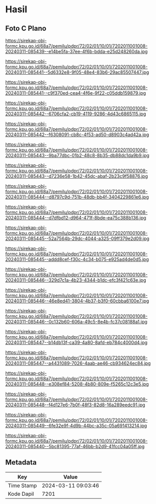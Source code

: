 # Hasil

## Foto C Plano

https://sirekap-obj-formc.kpu.go.id/68a7/pemilu/pdpr/72/02/01/10/01/7202011001008-20240311-085439--e14be5fa-37ee-4f6b-bdda-e25d248260da.jpg

https://sirekap-obj-formc.kpu.go.id/68a7/pemilu/pdpr/72/02/01/10/01/7202011001008-20240311-085441--5d6332e8-9f05-48e4-83b6-29ac85507447.jpg

https://sirekap-obj-formc.kpu.go.id/68a7/pemilu/pdpr/72/02/01/10/01/7202011001008-20240311-085441--c9f370ed-cea4-4f6e-9f22-c05ddb159879.jpg

https://sirekap-obj-formc.kpu.go.id/68a7/pemilu/pdpr/72/02/01/10/01/7202011001008-20240311-085442--6706cfa2-cb19-4119-9286-4d43c6865115.jpg

https://sirekap-obj-formc.kpu.go.id/68a7/pemilu/pdpr/72/02/01/10/01/7202011001008-20240311-085442--f6308091-cb8c-4f53-ad50-d8903c4ad42a.jpg

https://sirekap-obj-formc.kpu.go.id/68a7/pemilu/pdpr/72/02/01/10/01/7202011001008-20240311-085443--9ba77dbc-01b2-48c8-8b35-db88dc1da9b9.jpg

https://sirekap-obj-formc.kpu.go.id/68a7/pemilu/pdpr/72/02/01/10/01/7202011001008-20240311-085443--d7236e58-1b42-45dc-abaf-2b23c9f58876.jpg

https://sirekap-obj-formc.kpu.go.id/68a7/pemilu/pdpr/72/02/01/10/01/7202011001008-20240311-085444--d8797c9d-751b-48db-bb4f-3404229861e6.jpg

https://sirekap-obj-formc.kpu.go.id/68a7/pemilu/pdpr/72/02/01/10/01/7202011001008-20240311-085444--d7dfbd12-d964-471f-8bde-ea75c388b136.jpg

https://sirekap-obj-formc.kpu.go.id/68a7/pemilu/pdpr/72/02/01/10/01/7202011001008-20240311-085445--52a7564b-29dc-4044-a325-09ff379e2d09.jpg

https://sirekap-obj-formc.kpu.go.id/68a7/pemilu/pdpr/72/02/01/10/01/7202011001008-20240311-085445--addd8cef-f30c-4c34-b075-e925ad4de0d5.jpg

https://sirekap-obj-formc.kpu.go.id/68a7/pemilu/pdpr/72/02/01/10/01/7202011001008-20240311-085446--329d7c1a-4b23-4344-b1dc-efc3f421c63e.jpg

https://sirekap-obj-formc.kpu.go.id/68a7/pemilu/pdpr/72/02/01/10/01/7202011001008-20240311-085446--46e8ed41-3804-4b37-b3f0-60cbba6100e7.jpg

https://sirekap-obj-formc.kpu.go.id/68a7/pemilu/pdpr/72/02/01/10/01/7202011001008-20240311-085446--0c132b60-606a-49c5-8e4b-fc37c08188a1.jpg

https://sirekap-obj-formc.kpu.go.id/68a7/pemilu/pdpr/72/02/01/10/01/7202011001008-20240311-085447--b14db13f-ca39-4a80-8afd-eb784c4000d4.jpg

https://sirekap-obj-formc.kpu.go.id/68a7/pemilu/pdpr/72/02/01/10/01/7202011001008-20240311-085447--a4431089-7026-4aab-ae46-cb934624ec84.jpg

https://sirekap-obj-formc.kpu.go.id/68a7/pemilu/pdpr/72/02/01/10/01/7202011001008-20240311-085448--e308ef84-5208-4b80-809e-f5265c12c3e5.jpg

https://sirekap-obj-formc.kpu.go.id/68a7/pemilu/pdpr/72/02/01/10/01/7202011001008-20240311-085448--f4d127e6-7b0f-48f3-82d8-16a289eedc91.jpg

https://sirekap-obj-formc.kpu.go.id/68a7/pemilu/pdpr/72/02/01/10/01/7202011001008-20240311-085449--6fe32e9f-4d9b-44bc-a35c-05a691413214.jpg

https://sirekap-obj-formc.kpu.go.id/68a7/pemilu/pdpr/72/02/01/10/01/7202011001008-20240311-085440--5bc81395-77af-46bb-b2d9-41fcc04a05ff.jpg


## Metadata

| Key        | Value               |
| ---------- | ------------------- |
| Time Stamp | 2024-03-11 09:03:46 |
| Kode Dapil | 7201                |



